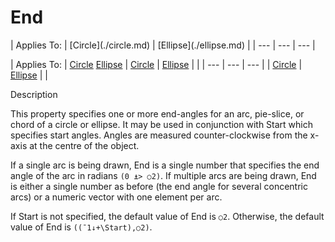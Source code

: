 




<h1 class="heading"><span class="name">End</span></h1>
| Applies To: | [Circle](./circle.md) | [Ellipse](./ellipse.md) |
| --- | --- | ---  |

| Applies To: | [Circle](./circle.md) [Ellipse](./ellipse.md) | [Circle](./circle.md) | [Ellipse](./ellipse.md) |  |
| --- | --- | ---  |
| [Circle](./circle.md) | [Ellipse](./ellipse.md) |  |


Description


This property specifies one or more end-angles for an arc, pie-slice, or chord of a circle or ellipse. It may be used in conjunction with Start which specifies start angles. Angles are measured counter-clockwise from the x-axis at the centre of the object.


If a single arc is being drawn, End is a single number that specifies the end angle of the arc in radians `(0 ⍎> ○2)`. If multiple arcs are being drawn, End is either a single number as before (the end angle for several concentric arcs) or a numeric vector with one element per arc.


If Start is not specified, the default value of End is `○2`. Otherwise, the default value of End is `((¯1↓+\Start),○2)`.



